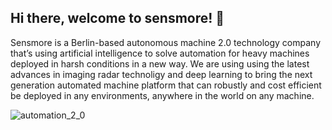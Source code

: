 ## Hi there, welcome to sensmore! 👋

Sensmore is a Berlin-based autonomous machine 2.0 technology company that’s using artificial intelligence to solve automation for heavy machines deployed in harsh conditions in a new way. We are using using the latest advances in imaging radar technoligy and deep learning to bring the next generation automated machine platform that can robustly and cost efficient be deployed in any environments, anywhere in the world on any machine.

![automation_2_0](https://user-images.githubusercontent.com/42101377/232340368-ec126bc2-9a3a-4576-a3f3-157a20c00054.jpg)
